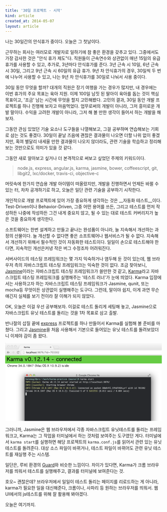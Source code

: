 ```yaml
---
title: '30일 프로젝트 - 시작'
kind: article
created_at: 2014-05-07
layout: article
---
```


나는 30일간의 안식휴가 중이다. 오늘은 그 첫날이다. 

근무하는 회사는 여러모로 개발자로 일하기에 참 좋은 환경을 갖추고 있다. 그중에서도 가장 감사한 것은 "안식 휴가 제도"다. 직원들이 근속연수와 상관없이 매년 15일의 유급 휴가를 사용할 수 있고, 추가로, 3년마다 안식휴가를 준다. 3년 근속 시 10일, 6년 근속 시 30일, 그리고 9년 근속 시 60일의 유급 휴가. 9년 차 안식휴가의 경우, 30일씩 두 번에 나누어 사용할 수 있고, 나는 9년 차 안식휴가를 30일로 나눠서 사용 중이다.

30일 동안 무엇을 할까? 대개의 직원은 장기 여행을 가는 경우가 많지만, 내 경우에는 이번 휴가의 주요 목표는 육아 지원. 이제 100일 남짓 된 딸아이 육아를 돕는 것이 핵심 목표이고, '조금' 남는 시간에 무엇을 할지 고민해봤다. 고민의 결과, 30일 동안 개발 프로젝트를 하나 진행해 보자고 마음먹었다. 업무로써의 개발이 아니라, 그저 흥미로운 개발 말이다. 수익을 고려한 개발이 아니라, 그저 해 볼 만한 생각이 들어서 하는 개발을 해보자. 

그동안 관심 있었던 기술 요소나 도구들을 나열해보고, 그걸 공부하며 연습해보는 기회로 삼는 것도 좋겠다. 30일이 끝날 즈음에 괜찮은 결과물이 나오면 더할 나위 없이 좋겠지만, 혹여 별달리 내세울 만한 결과물이 나오지 않더라도, 관련 기술을 학습하고 정리해보는 것만으로도 의미가 있을 것 같다. 

그동안 새로 알아보고 싶거나 더 본격적으로 써보고 싶었던 주제의 키워드이다. 

> node.js, express, angular.js, karma, jasmine, bower, coffeescript, git, libgit2, lxc/docker, travis-ci, objective-c

머릿속에 한가지 연습용 개발 아이템이 떠올랐지만, 개발을 진행하면서 언제든 바뀔 수 있는 터, 차차 공개하기로 하고, 오늘은 일단 관련 기술을 공부하기 시작한다. 

개인적으로 개발 프로젝트에 있어 가장 중요하게 생각하는 것은 __자동화 테스트__이다. Test-Driven이나 Behavior-Driven, 그중 어떤 용어를 쓰든, 그리고 테스트를 먼저 작성하든 나중에 작성하든 그건 내게 중요치 않고, 될 수 있는 대로 테스트 커버리지가 높은 것을 중요하게 생각한다. 

소프트웨어는 한번 설계하고 만들고 끝나는 완성품이 아니라, 늘 지속해서 개선하는 과정의 산물이다. 늘 개선할 수 없다면 좋은 소프트웨어나 웹서비스가 될 수 없다. 지속해서 개선하기 위해서 필수적인 것이 자동화한 테스트이다. 일일이 손으로 테스트해야 한다면, 지속적인 개선은커녕 작은 버그 수정조차 어려워진다.

서버사이드의 테스팅 프레임워크는 몇 가지 익숙하거나 염두해 둔 것이 있는데, 웹 브라우저 측의 자바스크립트 테스팅 프레임워크는 익숙한 것이 없다. 조금 찾아보니, [Jasmine]이라는 자바스크립트 테스팅 프레임워크가 쓸만한 것 같고, [Karma]라고 자바스크립트 테스팅 프레임워크를 실행해주는 '테스트 러너'가 눈에 띄었다.
Karma 입장에서는 사용하고자 하는 자바스크립트 테스팅 프레임워크가 Jasmine, qunit, 또는 mocha등 무엇이든 상관없이 실행해주는 도구다. 그런데, 말이야 쉽지, 이게 과연 무슨 얘긴지 실체를 보기 전이라 잘 이해가 되지 않았다.

OK, 오늘은 이걸 우선 공부해보자. 이걸로 테스트 돌리게 세팅해 놓고, Jasmine으로 자바스크립트 유닛 테스트를 돌리는 것을 1차 목표로 삼고 출발.

반나절의 삽질 끝에 [express] 프로젝트를 하나 만들어서 Karma를 실험해 볼 준비를 마쳤다. 그리고 [Jasmine]을 처음 사용해서 기본으로 들어있는 유닛 테스트를 돌려보았더니 이제야 감이 좀 왔다. 

<img src="/img/holiday-project/karma-start.png" class="img-rounded" style="width: 700px;"/>

그러니까, Jasmine은 웹 브라우저에서 각종 자바스크립트 유닛테스트를 돌리는 프레임워크고, Karma는 그 작업을 터미널에서 하는 것처럼 보여주는 도구였던 게다. 터미널에서 ```karma start```를 실행하면 해당 프로젝트의 ```karma.conf.js```를 읽어서 관련 있는 유닛테스트를 돌려준다. 대상 소스 파일이 바뀌거나, 테스트 파일이 바뀌어도 관련 유닛 테스트를 재실행 주는 시스템. 

일단은, 루비 환경의 [Guard](http://guardgem.org/)와 비슷한 느낌이다. 차이가 있다면, Karma가 크롬 브라우저를 띄워서 테스트를 실행해주고, 결과를 터미널에 보여준다는 것. 

호오~ 괜찮은데? 브라우저에서 일일이 테스트 돌리는 페이지를 리로드하는 게 아니라, karma가 필요한 일을 대신해준다, 크롬이나, 사파리 등 원하는 브라우저를 띄워서. 웹 UI에서의 js테스트를 위해 잘 활용해 봐야겠다. 

오늘은 여기까지. 

[Karma]: http://karma-runner.github.io/
[Jasmine]: http://jasmine.github.io/
[express]: http://expressjs.com/